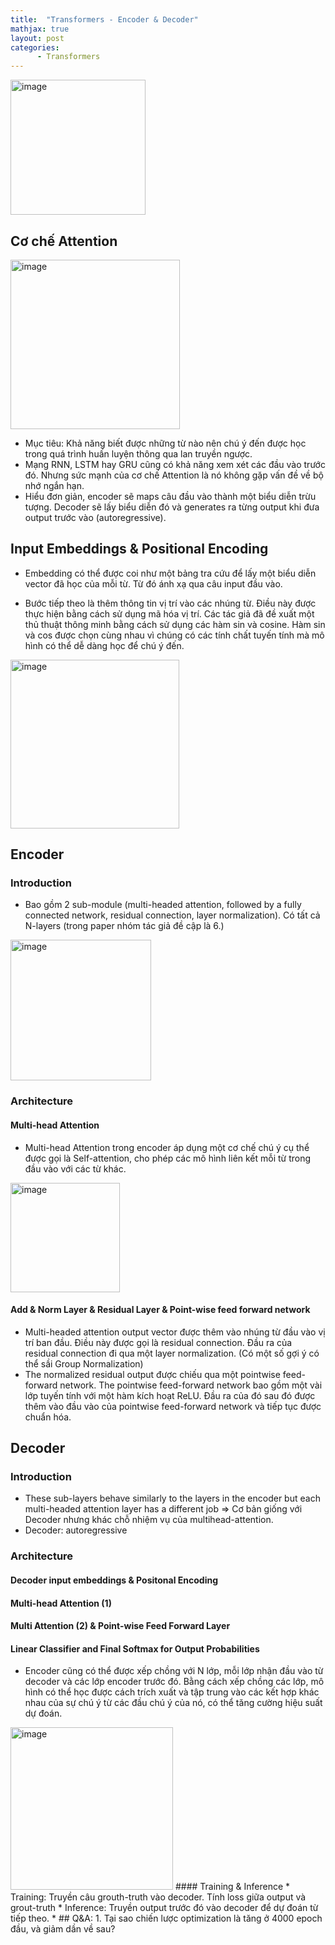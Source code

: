 ```yaml
---
title:  "Transformers - Encoder & Decoder"
mathjax: true
layout: post
categories: 
      - Transformers
---
```


<img width="216" alt="image" src="https://github.com/NhiNguyen34/NhiNguyen34.github.io/assets/118429842/16d73a7e-dcec-404b-b936-1ade2be9d971">


## Cơ chế Attention
<img width="271" alt="image" src="https://github.com/NhiNguyen34/NhiNguyen34.github.io/assets/118429842/cc60cd07-f8e5-4237-b5d8-b8fb95bded22">

* Mục tiêu: Khả năng biết được những từ nào nên chú ý đến được học trong quá trình huấn luyện thông qua lan truyền ngược.
* Mạng RNN, LSTM hay GRU cũng có khả năng xem xét các đầu vào trước đó. Nhưng sức mạnh của cơ chế Attention là nó không gặp vấn đề về bộ nhớ ngắn hạn.
* Hiểu đơn giản, encoder sẽ maps câu đầu vào thành một biểu diễn trừu tượng. Decoder sẽ lấy biểu diễn đó và generates ra từng output khi đưa output trước vào (autoregressive).
  
## Input Embeddings & Positional Encoding

* Embedding có thể được coi như một bảng tra cứu để lấy một biểu diễn vector đã học của mỗi từ.  Từ đó ánh xạ qua câu input đầu vào.

* Bước tiếp theo là thêm thông tin vị trí vào các nhúng từ. Điều này được thực hiện bằng cách sử dụng mã hóa vị trí. Các tác giả đã đề xuất một thủ thuật thông minh bằng cách sử dụng các hàm sin và cosine. Hàm sin và cos được chọn cùng nhau vì chúng có các tính chất tuyến tính mà mô hình có thể dễ dàng học để chú ý đến.
<img width="270" alt="image" src="https://github.com/NhiNguyen34/NhiNguyen34.github.io/assets/118429842/7526bd2d-40fc-48b2-bd70-aca0aedba24b">


## Encoder
### Introduction
* Bao gồm 2 sub-module (multi-headed attention, followed by a fully connected network, residual connection, layer normalization). Có tất cả N-layers (trong paper nhóm tác giả đề cập là 6.)
<img width="225" alt="image" src="https://github.com/NhiNguyen34/NhiNguyen34.github.io/assets/118429842/d7d9dd40-9d0f-45e9-84fb-1a3f38200983">

### Architecture

#### Multi-head Attention
* Multi-head Attention trong encoder áp dụng một cơ chế chú ý cụ thể được gọi là Self-attention, cho phép các mô hình liên kết mỗi từ trong đầu vào với các từ khác.
<img width="175" alt="image" src="https://github.com/NhiNguyen34/NhiNguyen34.github.io/assets/118429842/49c5b785-52c5-4f23-a0f3-068074d3b2f1">

#### Add & Norm Layer & Residual Layer & Point-wise feed forward network
* Multi-headed attention output vector được thêm vào nhúng từ đầu vào vị trí ban đầu. Điều này được gọi là residual connection. Đầu ra của residual connection đi qua một  layer normalization. (Có một số gợi ý có thể sầi Group Normalization)
* The normalized residual output được chiếu qua một pointwise feed-forward network. The pointwise feed-forward network bao gồm một vài lớp tuyến tính với một hàm kích hoạt ReLU. Đầu ra của đó sau đó được thêm vào đầu vào của pointwise feed-forward network và tiếp tục được chuẩn hóa.

## Decoder
### Introduction
* These sub-layers behave similarly to the layers in the encoder but each multi-headed attention layer has a different job ⇒ Cơ bản giống với Decoder nhưng khác chỗ nhiệm vụ của multihead-attention.
* Decoder: autoregressive
### Architecture
#### Decoder input embeddings & Positonal Encoding 
#### Multi-head Attention (1)
#### Multi Attention (2) & Point-wise Feed Forward Layer
#### Linear Classifier and Final Softmax for Output Probabilities
* Encoder cũng có thể được xếp chồng với N lớp, mỗi lớp nhận đầu vào từ decoder và các lớp encoder trước đó. Bằng cách xếp chồng các lớp, mô hình có thể học được cách trích xuất và tập trung vào các kết hợp khác nhau của sự chú ý từ các đầu chú ý của nó, có thể tăng cường hiệu suất dự đoán.
<img width="260" alt="image" src="https://github.com/NhiNguyen34/NhiNguyen34.github.io/assets/118429842/50c282b6-c6ef-4b19-a1c4-51471a2fddeb">
#### Training & Inference
* Training: Truyền câu grouth-truth vào decoder. Tính loss giữa output và grout-truth
* Inference: Truyền output trước đó vào decoder để dự đoán từ tiếp theo.
* 
## Q&A:
1. Tại sao chiến lược optimization là tăng ở 4000 epoch đầu, và giảm dần về sau?


